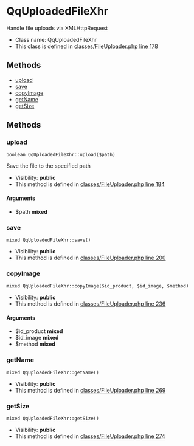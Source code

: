 QqUploadedFileXhr
===============

Handle file uploads via XMLHttpRequest




* Class name: QqUploadedFileXhr
* This class is defined in [classes/FileUploader.php line 178](https://github.com/PrestaShop/PrestaShop/blob/1.6.1.1/classes/FileUploader.php#L178)







Methods
-------
* [upload](#method-upload)
* [save](#method-save)
* [copyImage](#method-copyImage)
* [getName](#method-getName)
* [getSize](#method-getSize)






Methods
-------


### <a name="method-upload"></a>upload

    boolean QqUploadedFileXhr::upload($path)

Save the file to the specified path



* Visibility: **public**
* This method is defined in [classes/FileUploader.php line 184](https://github.com/PrestaShop/PrestaShop/blob/1.6.1.1/classes/FileUploader.php#L184)


#### Arguments
* $path **mixed**



### <a name="method-save"></a>save

    mixed QqUploadedFileXhr::save()





* Visibility: **public**
* This method is defined in [classes/FileUploader.php line 200](https://github.com/PrestaShop/PrestaShop/blob/1.6.1.1/classes/FileUploader.php#L200)




### <a name="method-copyImage"></a>copyImage

    mixed QqUploadedFileXhr::copyImage($id_product, $id_image, $method)





* Visibility: **public**
* This method is defined in [classes/FileUploader.php line 236](https://github.com/PrestaShop/PrestaShop/blob/1.6.1.1/classes/FileUploader.php#L236)


#### Arguments
* $id_product **mixed**
* $id_image **mixed**
* $method **mixed**



### <a name="method-getName"></a>getName

    mixed QqUploadedFileXhr::getName()





* Visibility: **public**
* This method is defined in [classes/FileUploader.php line 269](https://github.com/PrestaShop/PrestaShop/blob/1.6.1.1/classes/FileUploader.php#L269)




### <a name="method-getSize"></a>getSize

    mixed QqUploadedFileXhr::getSize()





* Visibility: **public**
* This method is defined in [classes/FileUploader.php line 274](https://github.com/PrestaShop/PrestaShop/blob/1.6.1.1/classes/FileUploader.php#L274)



